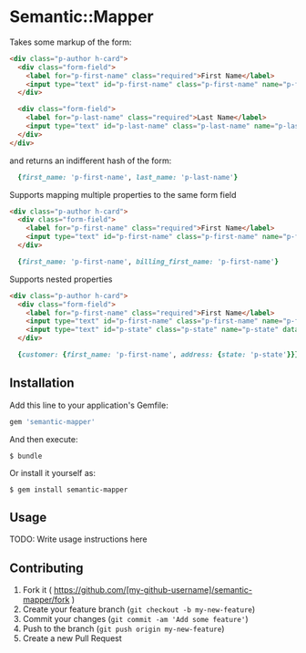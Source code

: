 # Semantic::Mapper

Takes some markup of the form:
```html
<div class="p-author h-card">
  <div class="form-field">
    <label for="p-first-name" class="required">First Name</label>
    <input type="text" id="p-first-name" class="p-first-name" name="p-first-name" data-mapping="first_name" required>
  </div>

  <div class="form-field">
    <label for="p-last-name" class="required">Last Name</label>
    <input type="text" id="p-last-name" class="p-last-name" name="p-last-name" data-mapping="last_name" required>
  </div>
</div>
```

and returns an indifferent hash of the form:
```ruby
  {first_name: 'p-first-name', last_name: 'p-last-name'}
```

Supports mapping multiple properties to the same form field
```html
<div class="p-author h-card">
  <div class="form-field">
    <label for="p-first-name" class="required">First Name</label>
    <input type="text" id="p-first-name" class="p-first-name" name="p-first-name" data-mapping="first_name billing_first_name" required>
  </div>
```
```ruby
  {first_name: 'p-first-name', billing_first_name: 'p-first-name'}
```

Supports nested properties
```html
<div class="p-author h-card">
  <div class="form-field">
    <label for="p-first-name" class="required">First Name</label>
    <input type="text" id="p-first-name" class="p-first-name" name="p-first-name" data-mapping="customer[first_name]" required>
    <input type="text" id="p-state" class="p-state" name="p-state" data-mapping="customer[address][state]" required>
  </div>
```
```ruby
  {customer: {first_name: 'p-first-name', address: {state: 'p-state'}}}
```

## Installation

Add this line to your application's Gemfile:

```ruby
gem 'semantic-mapper'
```

And then execute:

    $ bundle

Or install it yourself as:

    $ gem install semantic-mapper

## Usage

TODO: Write usage instructions here

## Contributing

1. Fork it ( https://github.com/[my-github-username]/semantic-mapper/fork )
2. Create your feature branch (`git checkout -b my-new-feature`)
3. Commit your changes (`git commit -am 'Add some feature'`)
4. Push to the branch (`git push origin my-new-feature`)
5. Create a new Pull Request
